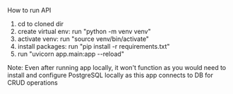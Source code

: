 How to run API

1. cd to cloned dir
2. create virtual env: run "python -m venv venv"
3. activate venv: run "source venv/bin/activate"
4. install packages: run "pip install -r requirements.txt"
5. run "uvicorn app.main:app --reload"

Note: Even after running app locally, it won't function as
you would need to install and configure PostgreSQL locally
as this app connects to DB for CRUD operations

